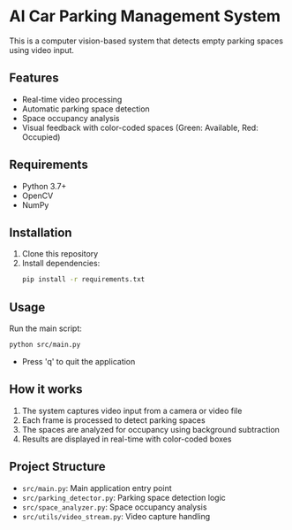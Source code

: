 # AI Car Parking Management System

This is a computer vision-based system that detects empty parking spaces using video input.

## Features

- Real-time video processing
- Automatic parking space detection
- Space occupancy analysis
- Visual feedback with color-coded spaces (Green: Available, Red: Occupied)

## Requirements

- Python 3.7+
- OpenCV
- NumPy

## Installation

1. Clone this repository
2. Install dependencies:
   ```bash
   pip install -r requirements.txt
   ```

## Usage

Run the main script:
```bash
python src/main.py
```

- Press 'q' to quit the application

## How it works

1. The system captures video input from a camera or video file
2. Each frame is processed to detect parking spaces
3. The spaces are analyzed for occupancy using background subtraction
4. Results are displayed in real-time with color-coded boxes

## Project Structure

- `src/main.py`: Main application entry point
- `src/parking_detector.py`: Parking space detection logic
- `src/space_analyzer.py`: Space occupancy analysis
- `src/utils/video_stream.py`: Video capture handling
